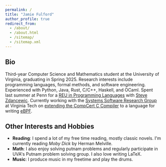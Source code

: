 ```yaml
---
permalink: /
title: "Jamie Fulford"
author_profile: true
redirect_from:
  - /about/
  - /about.html
  - /sitemap/
  - /sitemap.xml
---
```


## Bio

Third-year Computer Science and Mathematics student at the University of Virginia, graduating in Spring 2025.
Research interests include programming languages, formal methods, and software engineering.
Experienced with Python, Java, Rust, C/C++, Haskell, and OCaml.
Spent last summer at Penn for a [REU in Programming Languages](https://penn-repl.github.io/) with [Steve Zdancewic](https://www.cis.upenn.edu/~stevez/).
Currently working with the [Systems Software Research Group](https://www.ssrg.ece.vt.edu/index.php) at Virginia Tech on [extending the CompCert C Compiler](https://github.com/ssrg-vt/BeePL_compcert)
to a language for writing [eBPF](https://en.wikipedia.org/wiki/EBPF).

## Other Interests and Hobbies

- **Reading**: I spend a lot of my free time reading, mostly classic novels. I'm currently reading _Moby Dick_ by Herman Melville.
- **Math**: I also enjoy solving putnam problems and regularly participate in UVA's Putnam problem solving group. I also love writing LaTeX.
- **Music**: I produce music in my freetime and play the drums.
